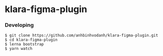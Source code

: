# klara-figma-plugin

### Developing
```
$ git clone https://github.com/anhbinhvodanh/klara-figma-plugin.git
$ cd klara-figma-plugin
$ lerna bootstrap
$ yarn watch
```
